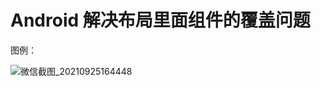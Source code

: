 # Android 解决布局里面组件的覆盖问题

图例：

![微信截图_20210925164448](https://user-images.githubusercontent.com/70384877/134766002-7a5a94e1-a456-4775-b1a0-41c38fee1353.png)

